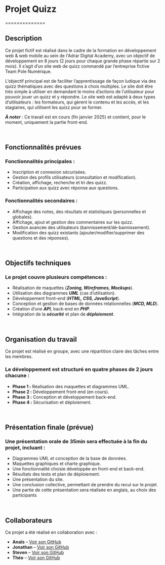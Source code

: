 # Projet Quizz
==============

## Description
Ce projet fictif est réalisé dans le cadre de la formation en développement web & web mobile au sein de l'Adrar Digital Academy, avec un objectif de développement en 8 jours (2 jours pour chaque grande phase répartie sur 2 mois).
Il s’agit d’un site web de quizz commandé par l’entreprise fictive Team Pole Numérique.

L’objectif principal est de faciliter l’apprentissage de façon ludique via des quizz thématiques avec des questions à choix multiples. Le site doit être très simple à utiliser en demandant le moins d’actions de l’utilisateur pour pouvoir
jouer un quizz et y répondre.
Le site web est adapté à deux types d’utilisateurs : les formateurs, qui gèrent le contenu et les accès, et les stagiaires, qui utilisent les quizz pour se former.

**_À noter_** : Ce travail est en cours (fin janvier 2025) et contient, pour le moment, uniquement la partie front-end.


<br>


## Fonctionnalités prévues

### Fonctionnalités principales :
- Inscription et connexion sécurisées.
- Gestion des profils utilisateurs (consultation et modification).
- Création, affichage, recherche et tri des quizz.
- Participation aux quizz avec réponse aux questions.


### Fonctionnalités secondaires :
- Affichage des notes, des résultats et statistiques (personnelles et globales).
- Affichage, ajout et gestion des commentaires sur les quizz.
- Gestion avancée des utilisateurs (bannissement/dé-bannissement).
- Modification des quizz existants (ajouter/modifier/supprimer des questions et des réponses).

<br>

## Objectifs techniques

### Le projet couvre plusieurs compétences :
- Réalisation de maquettes (**_Zoning, Wireframes, Mockups_**).
- Utilisation des diagrammes **_UML_** (cas d’utilisation).
- Développement front-end (**_HTML, CSS, JavaScript_**).
- Conception et gestion de bases de données relationnelles (**_MCD, MLD_**).
- Création d’une **_API_**, back-end en **_PHP_**.
- Intégration de la **_sécurité_** et plan de **_déploiement_**.

<br>

## Organisation du travail
Ce projet est réalisé en groupe, avec une répartition claire des tâches entre les membres.
<br>
### Le développement est structuré en quatre phases de 2 jours chacune :
- **Phase 1 :** Réalisation des maquettes et diagrammes UML.
- **Phase 2 :** Développement front-end (en cours).
- **Phase 3 :** Conception et développement back-end.
- **Phase 4 :** Sécurisation et déploiement.

<br>

## Présentation finale (prévue)

### Une présentation orale de 35min sera effectuée à la fin du projet, incluant :
- Diagrammes UML et conception de la base de données.
- Maquettes graphiques et charte graphique.
- Une fonctionnalité choisie développée en front-end et back-end.
- Résultats des tests et plan de déploiement.
- Une présentation du site.
- Une conclusion collective, permettant de prendre du recul sur le projet.
- Une partie de cette présentation sera réalisée en anglais, au choix des participants

<br>

## Collaborateurs

Ce projet a été réalisé en collaboration avec :
- **Anaïs** – [Voir son GitHub](https://github.com/Anais-DZ) 
- **Jonathan** – [Voir son GitHub](https://github.com/futurdenver) 
- **Steven** – [Voir son GitHub](https://github.com/Steven-RSN) 
- **Théo** – [Voir son GitHub](https://github.com/Asuniia) 
